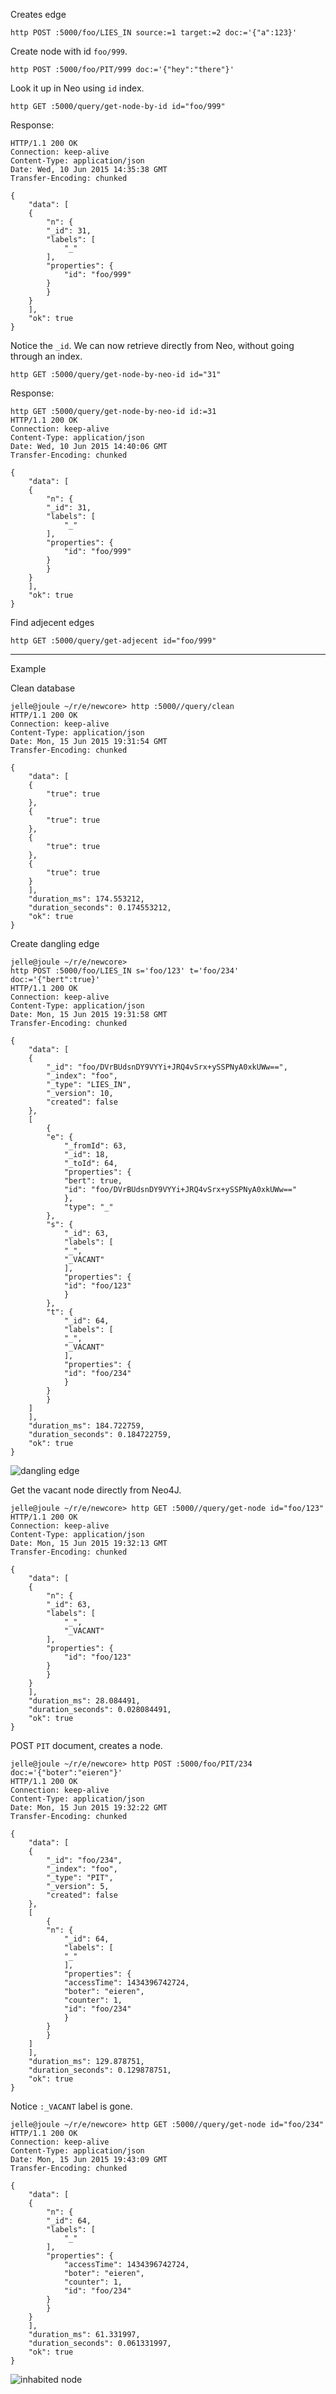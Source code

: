 Creates edge

	http POST :5000/foo/LIES_IN source:=1 target:=2 doc:='{"a":123}'

Create node with id `foo/999`.

	http POST :5000/foo/PIT/999 doc:='{"hey":"there"}'

Look it up in Neo using `id` index.

	http GET :5000/query/get-node-by-id id="foo/999"

Response:

	HTTP/1.1 200 OK
	Connection: keep-alive
	Content-Type: application/json
	Date: Wed, 10 Jun 2015 14:35:38 GMT
	Transfer-Encoding: chunked

	{
	    "data": [
		{
		    "n": {
			"_id": 31,
			"labels": [
			    "_"
			],
			"properties": {
			    "id": "foo/999"
			}
		    }
		}
	    ],
	    "ok": true
	}

Notice the `_id`. We can now retrieve directly from Neo, without going through
an index.

	http GET :5000/query/get-node-by-neo-id id="31"

Response:

	http GET :5000/query/get-node-by-neo-id id:=31
	HTTP/1.1 200 OK
	Connection: keep-alive
	Content-Type: application/json
	Date: Wed, 10 Jun 2015 14:40:06 GMT
	Transfer-Encoding: chunked

	{
	    "data": [
		{
		    "n": {
			"_id": 31,
			"labels": [
			    "_"
			],
			"properties": {
			    "id": "foo/999"
			}
		    }
		}
	    ],
	    "ok": true
	}

Find adjecent edges

	http GET :5000/query/get-adjecent id="foo/999"

---

Example

Clean database

	jelle@joule ~/r/e/newcore> http :5000//query/clean
	HTTP/1.1 200 OK
	Connection: keep-alive
	Content-Type: application/json
	Date: Mon, 15 Jun 2015 19:31:54 GMT
	Transfer-Encoding: chunked

	{
	    "data": [
		{
		    "true": true
		},
		{
		    "true": true
		},
		{
		    "true": true
		},
		{
		    "true": true
		}
	    ],
	    "duration_ms": 174.553212,
	    "duration_seconds": 0.174553212,
	    "ok": true
	}

Create dangling edge

	jelle@joule ~/r/e/newcore>
	http POST :5000/foo/LIES_IN s='foo/123' t='foo/234' doc:='{"bert":true}'
	HTTP/1.1 200 OK
	Connection: keep-alive
	Content-Type: application/json
	Date: Mon, 15 Jun 2015 19:31:58 GMT
	Transfer-Encoding: chunked

	{
	    "data": [
		{
		    "_id": "foo/DVrBUdsnDY9VYYi+JRQ4vSrx+ySSPNyA0xkUWw==",
		    "_index": "foo",
		    "_type": "LIES_IN",
		    "_version": 10,
		    "created": false
		},
		[
		    {
			"e": {
			    "_fromId": 63,
			    "_id": 18,
			    "_toId": 64,
			    "properties": {
				"bert": true,
				"id": "foo/DVrBUdsnDY9VYYi+JRQ4vSrx+ySSPNyA0xkUWw=="
			    },
			    "type": "_"
			},
			"s": {
			    "_id": 63,
			    "labels": [
				"_",
				"_VACANT"
			    ],
			    "properties": {
				"id": "foo/123"
			    }
			},
			"t": {
			    "_id": 64,
			    "labels": [
				"_",
				"_VACANT"
			    ],
			    "properties": {
				"id": "foo/234"
			    }
			}
		    }
		]
	    ],
	    "duration_ms": 184.722759,
	    "duration_seconds": 0.184722759,
	    "ok": true
	}

![dangling edge](illustrations/singular-edge.png)

Get the vacant node directly from Neo4J.

	jelle@joule ~/r/e/newcore> http GET :5000//query/get-node id="foo/123"
	HTTP/1.1 200 OK
	Connection: keep-alive
	Content-Type: application/json
	Date: Mon, 15 Jun 2015 19:32:13 GMT
	Transfer-Encoding: chunked

	{
	    "data": [
		{
		    "n": {
			"_id": 63,
			"labels": [
			    "_",
			    "_VACANT"
			],
			"properties": {
			    "id": "foo/123"
			}
		    }
		}
	    ],
	    "duration_ms": 28.084491,
	    "duration_seconds": 0.028084491,
	    "ok": true
	}

POST `PIT` document, creates a node.

	jelle@joule ~/r/e/newcore> http POST :5000/foo/PIT/234 doc:='{"boter":"eieren"}'
	HTTP/1.1 200 OK
	Connection: keep-alive
	Content-Type: application/json
	Date: Mon, 15 Jun 2015 19:32:22 GMT
	Transfer-Encoding: chunked

	{
	    "data": [
		{
		    "_id": "foo/234",
		    "_index": "foo",
		    "_type": "PIT",
		    "_version": 5,
		    "created": false
		},
		[
		    {
			"n": {
			    "_id": 64,
			    "labels": [
				"_"
			    ],
			    "properties": {
				"accessTime": 1434396742724,
				"boter": "eieren",
				"counter": 1,
				"id": "foo/234"
			    }
			}
		    }
		]
	    ],
	    "duration_ms": 129.878751,
	    "duration_seconds": 0.129878751,
	    "ok": true
	}

Notice `:_VACANT` label is gone.

	jelle@joule ~/r/e/newcore> http GET :5000//query/get-node id="foo/234"
	HTTP/1.1 200 OK
	Connection: keep-alive
	Content-Type: application/json
	Date: Mon, 15 Jun 2015 19:43:09 GMT
	Transfer-Encoding: chunked

	{
	    "data": [
		{
		    "n": {
			"_id": 64,
			"labels": [
			    "_"
			],
			"properties": {
			    "accessTime": 1434396742724,
			    "boter": "eieren",
			    "counter": 1,
			    "id": "foo/234"
			}
		    }
		}
	    ],
	    "duration_ms": 61.331997,
	    "duration_seconds": 0.061331997,
	    "ok": true
	}

![inhabited node](illustrations/inhabited-node.png)


